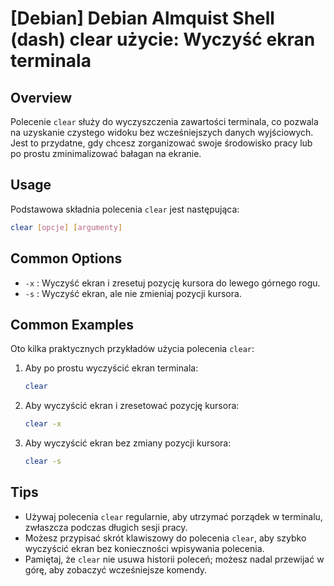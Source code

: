 # [Debian] Debian Almquist Shell (dash) clear użycie: Wyczyść ekran terminala

## Overview
Polecenie `clear` służy do wyczyszczenia zawartości terminala, co pozwala na uzyskanie czystego widoku bez wcześniejszych danych wyjściowych. Jest to przydatne, gdy chcesz zorganizować swoje środowisko pracy lub po prostu zminimalizować bałagan na ekranie.

## Usage
Podstawowa składnia polecenia `clear` jest następująca:

```bash
clear [opcje] [argumenty]
```

## Common Options
- `-x` : Wyczyść ekran i zresetuj pozycję kursora do lewego górnego rogu.
- `-s` : Wyczyść ekran, ale nie zmieniaj pozycji kursora.

## Common Examples
Oto kilka praktycznych przykładów użycia polecenia `clear`:

1. Aby po prostu wyczyścić ekran terminala:
   ```bash
   clear
   ```

2. Aby wyczyścić ekran i zresetować pozycję kursora:
   ```bash
   clear -x
   ```

3. Aby wyczyścić ekran bez zmiany pozycji kursora:
   ```bash
   clear -s
   ```

## Tips
- Używaj polecenia `clear` regularnie, aby utrzymać porządek w terminalu, zwłaszcza podczas długich sesji pracy.
- Możesz przypisać skrót klawiszowy do polecenia `clear`, aby szybko wyczyścić ekran bez konieczności wpisywania polecenia.
- Pamiętaj, że `clear` nie usuwa historii poleceń; możesz nadal przewijać w górę, aby zobaczyć wcześniejsze komendy.